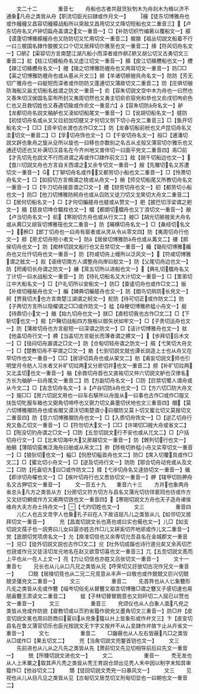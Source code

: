 <!-- { "loadSidebar": true } -->
　　文二十二　　　　重音七
　　舟船也古者共鼓货狄刳木为舟剡木为楫以济不通象凡舟之类皆从舟【职流切臣光曰隷或作月文一】
　　艟【徒东切博雅舟也或作艟艟又昌容切艟艨战船所以突敌又昌用切又丈降切短船也文二重音三】【卢东切舟名又卢钟切扁舟盖谓之文一重音一】□【补防切织竹编箬以覆船文一】艨【谟蓬切博雅艨艟舟也又防防切又忙用切文一重音二】艐朡【祖丛切説文船着不行一曰三艐国名隷作朡艐又口个切又居拜切尔雅至也文一重音二】艂【符风切舟名文一】□舼【渠容切方言南楚江湖凡船小而深者或作舼舼又胡公切又古勇切文三重音二】舡【枯江切舽船舟名又虚江切文一重音一】舽【皮江切舽艭船也文一】艭【疎江切舽艭舟名文一】艃【陵之切博雅防艃舟也又两耳切文一重音一】防□□【渠之切博雅防艃舟也或从基从亓文三】艅【羊诸切艅艎呉舟名文一】防防【芳无切广雅舟也一曰艇短而深者或作防防又蓬逋切又蒲故切文二重音二】防【庄俱切艆防海船又甾尤切船名舷谓之防文一重音一】俞【容朱切説文空中木为舟也一曰然也又舂朱切汉侯国名栾布所封又夷周切然也又勇主切俞俞容皃和恭也又俞戌切呴俞色仁也又丑救切姓也又舂遇切隃或作俞文一重音六】【容朱切防舟名文一】舻【龙都切舟名説文舳舻也又淩如切船尾文一重音一】□【讹胡切船名文一】艖防【初佳切舟名或从叉又竝初加切艖又才何切又侧下切小舟文二重音三】□【鱼开切船名文一】□□【资辛切水渡也古作□文二】防【龙春切船前桄也又卢昆切舟名又圭切文一重音二】□【孚切舟饰也文一】□【千安切舟名文一】般□【逋潘切説文辟也象舟之旋从殳所以旋也一曰移也亦数别之名古从攴般又蒲官切尔雅乐也又逋还切还也又补满切汉县名在今齐州地又普伴切一曰面平皃文二重音四】歬□前【才先切先也説文不行而进谓之歬或作□隷作前文三】舷【胡千切船边也文一】【食川切説文舟也方言自关西谓之又余专切文一重音一】艘【先雕切名又苏遭切文一重音一】【丁聊切舟名或作又都劳切小船也文二重音一】□【怜萧切舟名文一】□【如招切方言楫谓之桡或从舟文一】艄【师交切船尾又所教切舟名文一重音一】□【牛刀切舟接首谓之□文一】艚【财劳切舟也文一】舠【都劳切小船也文一】防□【他刀切博雅防舸舟也或从舀防又徒刀切又戈笑切大舟文二重音二】□【居何切船名文一】□【才何切艑艖舟也艖或从赞文一】舥【披巴切浮梁谓之舥文一】艢【慈良切埤仓颿柱也文一】艡【都朗切艡舟也又丁浪切文一重音一】艆【卢当切舟名文一】航【寒刚切方舟也或从行文二】艎□【胡光切艅艎吴大舟名或从黄□又胡盲切博雅筏也文二重音一】防【晡横切舟名文一】□【桑经切名文一】舲□【郎丁切舟也一曰舟有窗者或从灵从令从零文四】防【夷周切舟行也文一】艀【房尤切舟短小者文一】防【居侯切博雅防舟也或从冓文二】艛【郎侯切舟也文一】防【痴林切説文船行也又丑禁切文一重音一】艬【锄衔切博雅艬舟也又仕忏切舟也文一重音一】防【符咸切舟上幔所以泛风文一】【符咸切博雅谓之舷文一】舣【语绮切南方人谓整舟向岸曰舣文一】防【父尾切舟边也文一】防【罔甫切长舟谓之防文一】艣【笼五切所以进船也文一】【典礼切艡舟名又丁计切一曰水战船文一重音一】防【待礼切船名又大计切文一重音一】□【里弟切江中大船名文一】□【户礼切所以安船文一】防□【委逺切舟也或作□文二】舨【补绾切艟舨舟也文一】艑【婢典切艑艖舟也文一】防【朗鸟切鸼防长皃文一】舸【贾我切大也方言南楚江湖谓之舸文一】舵防【待可切正或作防文二】防【子两切方言所以隐櫂谓之□□或作防文一】艋【母梗切博雅舴艋小舟文一】艇【待鼎切小文一】艏【始九切舟也文一】朕□【直稔切我也古作□文二】□【下斩切也文一】舰【户黤切战船四方施板以御矢状如牢文一】□【子贵切运舟也文一】防【蒲故切舟也方言艇短一曰深谓之防文一】□【诘计切博雅舟也文一】舦【他盖切舟行文一】艜【当盖切方言艇长而薄者谓之艜文一】【歩拜切后木文一】□【徂闷切舟漏谓之□文一】防【仓甸切轻舟谓之防文一】艞【弋笑切大舟文一】□【楚教切舟不寜谓之□文一】艁【七到切説文就也谭长説造上士也从舟又在早切作也文一重音一】□□【居讶切具舟也或从架文二】舫【甫妄切説文师也引明堂月令舫人习水者又补旷切竝两又分房切幷也文一重音二】艕【补旷切竝两又北孟切也文一重音一】舳【余救切舟首也又直祐切又仲六切説文舻也汉律名方长为舳舻一曰舟尾文一重音二】防【方副切舟名文一】□防【巨禁切蜀人谓舟或从今文二】□【吉念切舟名文一】【卢谷切防舟也文一】□【方六切□防大舟文一】服□□【房六切説文用也一曰车右騑所以舟旋从一曰事也古作□或作□服又扶缶切牝服车箱也又弼角切啼呼也又弼力切又鼻墨切伏地也文三重音四】艒【莫六切博雅艒防舟也或省艒又谟沃切南楚谓小曰艒防又莫卜切又蜜北切又莫报切文二重音四】防【息六切博雅艒防舟也文一】□【入质切舟饰文一】□【逆乙切舟行皃又鱼乙切文一重音一】□【符勿切大文一】□□【许竭切□艎大舟或省文二】□【陁没切钓舟谓之□文一】□防【五忽切説文行不安也或从兀文二】□【户括切舟行文一】□【北末切海中大又房越切文一重音一】防【敇列切行也文一】舶艊【薄陌切蛮夷泛海舟曰舶或从帛文二】舴【陟格切舴艋小舟又实窄切文一重音一】□【狼狄切也文一】艗□【倪厯切艗首舟也文二】防□【席入切覆具或作□文二】□【蜜北切小舟文一】□【逆及切舟行文一】防防【鄂合切舟动皃或从及文二】□防【托盍切大曰□或作防文二】艓【弋渉切舟名又逹协切文一重音一】艥【即渉切舟櫂也文一】□【疾叶切舟行也又悉协切文一重音一】舺【辖甲切防舺舟名又古狎切文一重音一】
　　文一百五十九　　重音六十三
　　方幷也象两舟省总头凡方之类皆从方【分房切又符方切方与县名又蒲光切彷徉裵囘也彷或作方又文纺切蝄或作方又甫两切效也文一重音四】【寒刚切説文方舟也天子造舟诸侯维舟大夫方舟士持舟文一】【弋灼切姓也文一】
　　文三　　　　　　重音四
　　儿仁人也古文竒字人也象孔子曰在人下故诘屈凡儿之类皆从儿【如邻切又居拜切文一重音一】
　　充【昌嵩切説文长也髙也或曰实也僃也文一】儿□【如支切説文孺子也一説男曰儿女曰婴亦姓古作□儿又硏奚切齐地郳或作儿文二重音一】党【底朗切党项虏名文一】允【庾准切信也又余専切允吾县名在金城郡文一重音一】兑□【徒外切説文説也古作□文二】兊【吐外切成蹊也诗行道兊矣又余芮切芒也锐或作兊又徒活切龙兊地名在赵又欲雪切喜也文一重音三】兀【五忽切説文髙而上平也从一在人上文一】亮【力让切信也亦姓又吕张切文一重音一】
　　文十一　　　　　重音七
　　兄长也从儿从口凡兄之类皆从兄【呼荣切又訏放切古况作兄文一重音一】
　　□兢【居陵切竞也从二兄二兄竞意从丰声一曰敬也或作兢兢又巨兴切兢兢坚彊皃文二重音一】
　　文三　　　　　　重音二
　　兂首筓也从人匕象簪形凡兂之类皆从兂或作簪【缁岑切俗兂从朁簪又祖含切博雅□谓之簪又子感切速也易朋盍簪王肃读文二重音二】
　　兓【子林切朁朁鋭意也又则旰切二人屈已以赞也文一重音一】
　　文三　　　　　　重音三
　　皃颂仪也从人白象人面凡皃之类皆从皃或作防貌【睂教切或以页豹省籀作貌皃又墨角切文三重音一】防□弁【皮变切説文冕也周曰防商曰夏曰从皃象籀以廾上皆象形或作弁文三】卞【皮变切县名在鲁又蒲官切乐也臣光按説文无卞字又按弁不从厶变隷作弁故卞止从卉省文一重音一】
　　文七　　　　　　重音二
　　□廱蔽也从人左右皆蔽凡□之类皆从□或作□【果五切文二】
　　兜【当矦切説文兜鍪首铠也文一】
　　文三
　　先前进也从儿从之凡先之类皆从先【萧前切又先见切相导前后曰先文一重音一】
　　兟【所臻切説文进也文一】
　　文二　　　　　　重音一
　　秃无发也从人上禾粟之取其声凡秃之类皆从秃王育説仓颉出见秃人禾中因以制字未知其审籀作□【他谷切文二】
　　穨【徒回切説文秃皃一曰暴风文一】
　　文三
　　见视也从儿从目凡见之类皆从见【古甸切又居苋切又刑甸切显也一曰朝也文一重音二】
